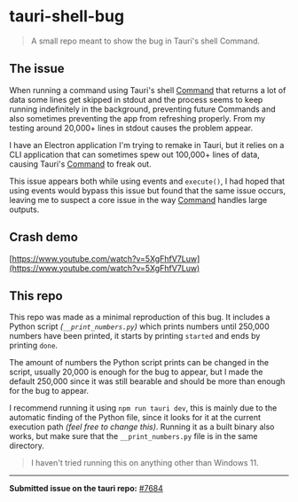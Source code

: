 # tauri-shell-bug

> A small repo meant to show the bug in Tauri's shell Command.

## The issue

When running a command using Tauri's shell [Command](https://tauri.app/v1/api/js/shell#command) that returns a lot of data some lines get skipped in stdout and the process seems to keep running indefinitely in the background, preventing future Commands and also sometimes preventing the app from refreshing properly. From my testing around 20,000+ lines in stdout causes the problem appear.

I have an Electron application I'm trying to remake in Tauri, but it relies on a CLI application that can sometimes spew out 100,000+ lines of data, causing Tauri's [Command](https://tauri.app/v1/api/js/shell#command) to freak out.

This issue appears both while using events and `execute()`, I had hoped that using events would bypass this issue but found that the same issue occurs, leaving me to suspect a core issue in the way [Command](https://tauri.app/v1/api/js/shell#command) handles large outputs.

## Crash demo

[https://www.youtube.com/watch?v=5XgFhfV7Luw](https://www.youtube.com/watch?v=5XgFhfV7Luw)

## This repo

This repo was made as a minimal reproduction of this bug. It includes a Python script _(`__print_numbers.py`)_ which prints numbers until 250,000 numbers have been printed, it starts by printing `started` and ends by printing `done`.

The amount of numbers the Python script prints can be changed in the script, usually 20,000 is enough for the bug to appear, but I made the default 250,000 since it was still bearable and should be more than enough for the bug to appear.

I recommend running it using `npm run tauri dev`, this is mainly due to the automatic finding of the Python file, since it looks for it at the current execution path _(feel free to change this)_. Running it as a built binary also works, but make sure that the `__print_numbers.py` file is in the same directory.

> I haven't tried running this on anything other than Windows 11.

---

**Submitted issue on the tauri repo:** [#7684](https://github.com/tauri-apps/tauri/issues/7684)
